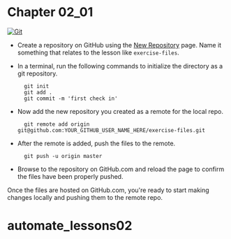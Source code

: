 # Chapter 02_01

[![Git](https://app.soluble.cloud/api/v1/public/badges/c1f193cd-9416-444d-8d27-7afa62316b59.svg?orgId=650162616495)](https://app.soluble.cloud/repos/details/github.com/james-leha/automate_lessons02?orgId=650162616495)  

- Create a repository on GitHub using the [New Repository](https://github.com/new) page.  Name it something that relates to the lesson like `exercise-files`.

- In a terminal, run the following commands to initialize the directory as a git repository.

        git init
        git add .
        git commit -m 'first check in'

- Now add the new repository you created as a remote for the local repo.

        git remote add origin git@github.com:YOUR_GITHUB_USER_NAME_HERE/exercise-files.git

- After the remote is added, push the files to the remote.

        git push -u origin master

 - Browse to the repository on GitHub.com and reload the page to confirm the files have been properly pushed.

Once the files are hosted on GitHub.com, you're ready to start making changes locally and pushing them to the remote repo.
# automate_lessons02
